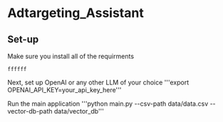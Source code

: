 # Adtargeting_Assistant


## Set-up

Make sure you install all of the requirments
```
ffffff
```

Next, set up OpenAI or any other LLM of your choice
'''export OPENAI_API_KEY=your_api_key_here'''

Run the main application
'''python main.py --csv-path data/data.csv --vector-db-path data/vector_db'''
